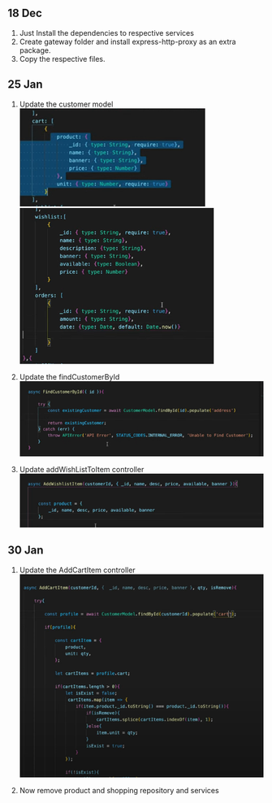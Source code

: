 ## 18 Dec

1. Just Install the dependencies to respective services
2. Create gateway folder and install express-http-proxy as an extra package.
3. Copy the respective files.

## 25 Jan

1. Update the customer model
   ![Alt text](image.png)
   ![Alt text](image-1.png)

2. Update the findCustomerById
   ![Alt text](image-2.png)

3. Update addWishListToItem controller
   ![Alt text](image-3.png)

## 30 Jan

1. Update the AddCartItem controller
   ![Alt text](image-4.png)

2. Now remove product and shopping repository and services

